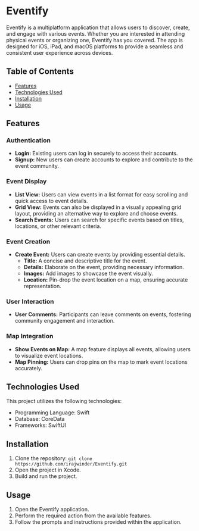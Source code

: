 # Eventify

Eventify is a multiplatform application that allows users to discover, create, and engage with various events. Whether you are interested in attending physical events or organizing one, Eventify has you covered. The app is designed for iOS, iPad, and macOS platforms to provide a seamless and consistent user experience across devices.

## Table of Contents
- [Features](#features)
- [Technologies Used](#technologies-used)
- [Installation](#Installation)
- [Usage](#usage)

## Features

### Authentication
- **Login:** Existing users can log in securely to access their accounts.
- **Signup:** New users can create accounts to explore and contribute to the event community.

### Event Display
- **List View:** Users can view events in a list format for easy scrolling and quick access to event details.
- **Grid View:** Events can also be displayed in a visually appealing grid layout, providing an alternative way to explore and choose events.
- **Search Events:** Users can search for specific events based on titles, locations, or other relevant criteria.

### Event Creation
- **Create Event:** Users can create events by providing essential details.
  - **Title:** A concise and descriptive title for the event.
  - **Details:** Elaborate on the event, providing necessary information.
  - **Images:** Add images to showcase the event visually.
  - **Location:** Pin-drop the event location on a map, ensuring accurate representation.

### User Interaction
- **User Comments:** Participants can leave comments on events, fostering community engagement and interaction.

### Map Integration
- **Show Events on Map:** A map feature displays all events, allowing users to visualize event locations.
- **Map Pinning:** Users can drop pins on the map to mark event locations accurately.

## Technologies Used

This project utilizes the following technologies:

- Programming Language: Swift
- Database: CoreData
- Frameworks: SwiftUI

## Installation
1. Clone the repository: `git clone https://github.com/irajwinder/Eventify.git`
2. Open the project in Xcode.
3. Build and run the project.

## Usage
1. Open the Eventify application.
2. Perform the required action from the available features.
3. Follow the prompts and instructions provided within the application.
